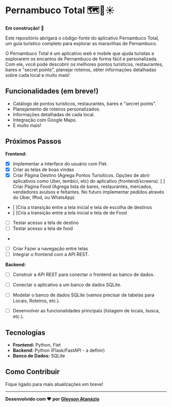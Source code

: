 # Pernambuco Total 🗺️🌴☀️

**Em construção!** 🚀 

Este repositório abrigará o código-fonte do aplicativo Pernambuco Total, um guia turístico completo para explorar as maravilhas de Pernambuco.

O Pernambuco Total é um aplicativo web e mobile que ajuda turistas a explorarem os encantos de Pernambuco de forma fácil e personalizada. 
Com ele, você pode descobrir os melhores pontos turísticos, restaurantes, bares e "secret points", 
planejar roteiros, obter informações detalhadas sobre cada local e muito mais!


## Funcionalidades (em breve!)

- Catálogo de pontos turísticos, restaurantes, bares e "secret points".
- Planejamento de roteiros personalizados.
- Informações detalhadas de cada local.
- Integração com Google Maps.
- E muito mais!

## Próximos Passos

**Frontend:**

- [x] Implementar a interface do usuário com Flet.
- [x] Criar as telas de boas vindas
- [x] Criar Página Destino (Agrega Pontos Turisiticos. Opções de abrir aplicativos como Uber, tembici, etc) do aplicativo (frontend/screens).
 [ ] Criar Página Food (Agrega lista de bares, restaurantes, mercados, vendedores avulsos e feitantes. No futuro implementar pedidos através do Uber, Iffod, ou WhatsApp)
- [ ]Cria a transição entre a tela inicial e tela de escolha de destinos
- [ ]Cria a transição entre a tela inicial e tela de de Food
- [ ] Testar acesso a tela de destino
- [ ] Testar acesso a tela de food
- 
- [ ] Criar Fazer a navegação entre telas
- [ ] Integrar o frontend com a API REST.

**Backend:**

- [ ] Construir a API REST para conectar o frontend ao banco de dados.
- [ ] Conectar o aplicativo a um banco de dados SQLite.
- [ ] Modelar o banco de dados SQLite (vamos precisar de tabelas para Locais, Roteiros, etc.).    

- [ ] Desenvolver as funcionalidades principais (listagem de locais, busca, etc.).

## Tecnologias

- **Frontend:** Python, Flet 
- **Backend:** Python (Flask/FastAPI - a definir)
- **Banco de Dados:** SQLite

## Como Contribuir

Fique ligado para mais atualizações em breve! 

---

**Desenvolvido com ❤️ por [Gleyson Atanázio](https://github.com/atnzpe/)**
